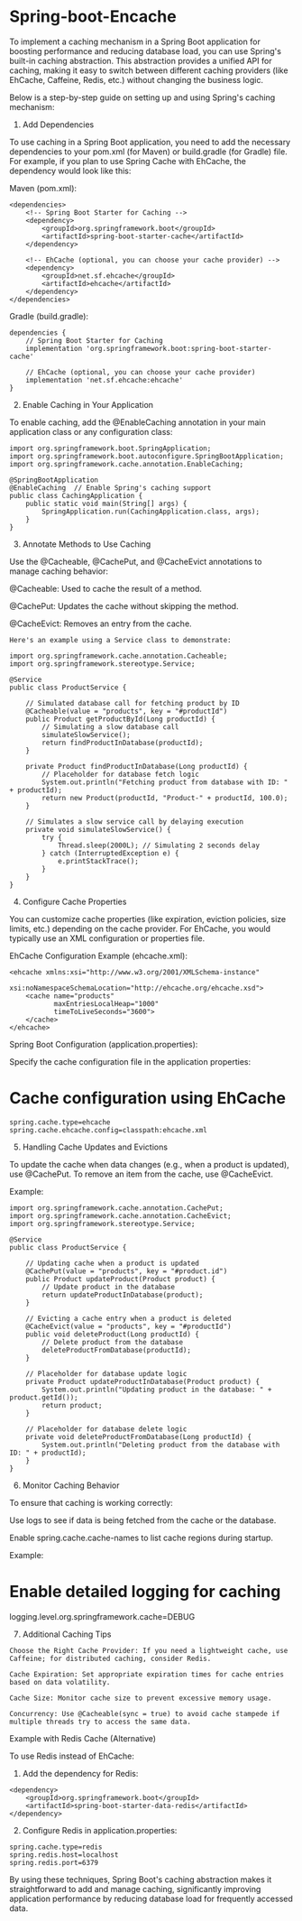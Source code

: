 # Spring-boot-Encache

To implement a caching mechanism in a Spring Boot application for boosting performance and reducing database load, you can use Spring's built-in caching abstraction. This abstraction provides a unified API for caching, making it easy to switch between different caching providers (like EhCache, Caffeine, Redis, etc.) without changing the business logic.

Below is a step-by-step guide on setting up and using Spring's caching mechanism:

1. Add Dependencies

To use caching in a Spring Boot application, you need to add the necessary dependencies to your pom.xml (for Maven) or build.gradle (for Gradle) file. For example, if you plan to use Spring Cache with EhCache, the dependency would look like this:

Maven (pom.xml):
```
<dependencies>
    <!-- Spring Boot Starter for Caching -->
    <dependency>
        <groupId>org.springframework.boot</groupId>
        <artifactId>spring-boot-starter-cache</artifactId>
    </dependency>

    <!-- EhCache (optional, you can choose your cache provider) -->
    <dependency>
        <groupId>net.sf.ehcache</groupId>
        <artifactId>ehcache</artifactId>
    </dependency>
</dependencies>
```
Gradle (build.gradle):
```
dependencies {
    // Spring Boot Starter for Caching
    implementation 'org.springframework.boot:spring-boot-starter-cache'

    // EhCache (optional, you can choose your cache provider)
    implementation 'net.sf.ehcache:ehcache'
}
```
2. Enable Caching in Your Application

To enable caching, add the @EnableCaching annotation in your main application class or any configuration class:
```
import org.springframework.boot.SpringApplication;
import org.springframework.boot.autoconfigure.SpringBootApplication;
import org.springframework.cache.annotation.EnableCaching;

@SpringBootApplication
@EnableCaching  // Enable Spring's caching support
public class CachingApplication {
    public static void main(String[] args) {
        SpringApplication.run(CachingApplication.class, args);
    }
}
```
3. Annotate Methods to Use Caching

Use the @Cacheable, @CachePut, and @CacheEvict annotations to manage caching behavior:

@Cacheable: Used to cache the result of a method.

@CachePut: Updates the cache without skipping the method.

@CacheEvict: Removes an entry from the cache.

```
Here's an example using a Service class to demonstrate:

import org.springframework.cache.annotation.Cacheable;
import org.springframework.stereotype.Service;

@Service
public class ProductService {

    // Simulated database call for fetching product by ID
    @Cacheable(value = "products", key = "#productId")
    public Product getProductById(Long productId) {
        // Simulating a slow database call
        simulateSlowService();
        return findProductInDatabase(productId);
    }

    private Product findProductInDatabase(Long productId) {
        // Placeholder for database fetch logic
        System.out.println("Fetching product from database with ID: " + productId);
        return new Product(productId, "Product-" + productId, 100.0);
    }

    // Simulates a slow service call by delaying execution
    private void simulateSlowService() {
        try {
            Thread.sleep(2000L); // Simulating 2 seconds delay
        } catch (InterruptedException e) {
            e.printStackTrace();
        }
    }
}
```
4. Configure Cache Properties

You can customize cache properties (like expiration, eviction policies, size limits, etc.) depending on the cache provider. For EhCache, you would typically use an XML configuration or properties file.

EhCache Configuration Example (ehcache.xml):
```
<ehcache xmlns:xsi="http://www.w3.org/2001/XMLSchema-instance"
         xsi:noNamespaceSchemaLocation="http://ehcache.org/ehcache.xsd">
    <cache name="products"
           maxEntriesLocalHeap="1000"
           timeToLiveSeconds="3600">
    </cache>
</ehcache>
```
Spring Boot Configuration (application.properties):

Specify the cache configuration file in the application properties:

# Cache configuration using EhCache
```
spring.cache.type=ehcache
spring.cache.ehcache.config=classpath:ehcache.xml
```
5. Handling Cache Updates and Evictions

To update the cache when data changes (e.g., when a product is updated), use @CachePut. To remove an item from the cache, use @CacheEvict.

Example:
```
import org.springframework.cache.annotation.CachePut;
import org.springframework.cache.annotation.CacheEvict;
import org.springframework.stereotype.Service;

@Service
public class ProductService {

    // Updating cache when a product is updated
    @CachePut(value = "products", key = "#product.id")
    public Product updateProduct(Product product) {
        // Update product in the database
        return updateProductInDatabase(product);
    }

    // Evicting a cache entry when a product is deleted
    @CacheEvict(value = "products", key = "#productId")
    public void deleteProduct(Long productId) {
        // Delete product from the database
        deleteProductFromDatabase(productId);
    }

    // Placeholder for database update logic
    private Product updateProductInDatabase(Product product) {
        System.out.println("Updating product in the database: " + product.getId());
        return product;
    }

    // Placeholder for database delete logic
    private void deleteProductFromDatabase(Long productId) {
        System.out.println("Deleting product from the database with ID: " + productId);
    }
}
```
6. Monitor Caching Behavior

To ensure that caching is working correctly:

Use logs to see if data is being fetched from the cache or the database.

Enable spring.cache.cache-names to list cache regions during startup.


Example:

# Enable detailed logging for caching
logging.level.org.springframework.cache=DEBUG

7. Additional Caching Tips
```
Choose the Right Cache Provider: If you need a lightweight cache, use Caffeine; for distributed caching, consider Redis.

Cache Expiration: Set appropriate expiration times for cache entries based on data volatility.

Cache Size: Monitor cache size to prevent excessive memory usage.

Concurrency: Use @Cacheable(sync = true) to avoid cache stampede if multiple threads try to access the same data.

```
Example with Redis Cache (Alternative)

To use Redis instead of EhCache:

1. Add the dependency for Redis:
```
<dependency>
    <groupId>org.springframework.boot</groupId>
    <artifactId>spring-boot-starter-data-redis</artifactId>
</dependency>
```

2. Configure Redis in application.properties:
```
spring.cache.type=redis
spring.redis.host=localhost
spring.redis.port=6379

```

By using these techniques, Spring Boot's caching abstraction makes it straightforward to add and manage caching, significantly improving application performance by reducing database load for frequently accessed data.

